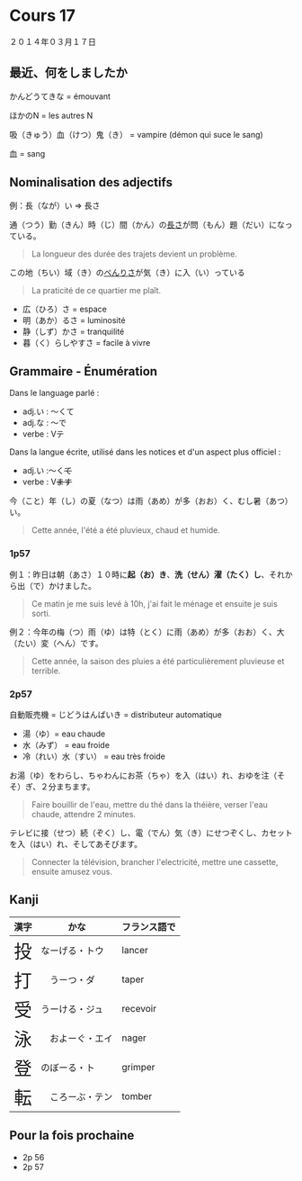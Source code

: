 Cours 17
==========

２０１４年０３月１７日

最近、何をしましたか
--------------------

かんどうてきな = émouvant

ほかのN = les autres N

吸（きゅう）血（けつ）鬼（き） = vampire (démon qui suce le sang)

血 = sang

Nominalisation des adjectifs
--------

例：長（なが）い => 長さ

通（つう）勤（きん）時（じ）間（かん）の<u>長さ</u>が問（もん）題（だい）になっている。
> La longueur des durée des trajets devient un problème.

この地（ちい）域（き）の<u>べんりさ</u>が気（き）に入（い）っている
> La praticité de ce quartier me plaît.

* 広（ひろ）さ = espace
* 明（あか）るさ = luminosité
* 静（しず）かさ = tranquilité
* 暮（く）らしやすさ = facile à vivre

Grammaire - Énumération
-----------

Dans le language parlé :

* adj.い : 〜くて
* adj.な : 〜で
* verbe : Vテ

Dans la langue écrite, utilisé dans les notices et d'un aspect plus officiel :

* adj.い :〜く<strike>て</strike>
* verbe : V<strike>ます</strike>

今（こと）年（し）の夏（なつ）は雨（あめ）が多（おお）く、むし暑（あつ）い。
> Cette année, l'été a été pluvieux, chaud et humide.


### 1p57

例１：昨日は朝（あさ）１０時に**起（お）き**、**洗（せん）濯（たく）し**、それから出（で）かけました。
> Ce matin je me suis levé à 10h, j'ai fait le ménage et ensuite je suis sorti.

例２：今年の梅（つ）雨（ゆ）は特（とく）に雨（あめ）が多（おお）く、大（たい）変（へん）です。
> Cette année, la saison des pluies a été particulièrement pluvieuse et terrible.

### 2p57

自動販売機 = じどうはんばいき = distributeur automatique

* 湯（ゆ）= eau chaude
* 水（みず） = eau froide
* 冷（れい）水（すい） = eau très froide

お湯（ゆ）をわらし、ちゃわんにお茶（ちゃ）を入（はい）れ、おゆを注（そそ）ぎ、２分まちます。
> Faire bouillir de l'eau, mettre du thé dans la théière, verser l'eau chaude, attendre 2 minutes.

テレビに接（せつ）続（ぞく）し、電（でん）気（き）にせつぞくし、カセットを入（はい）れ、そしてあそびます。
> Connecter la télévision, brancher l'electricité, mettre une cassette, ensuite amusez vous.

Kanji
-----------

|漢字                             | かな        | フランス語で |
|--------------------------------|------------|------------|
|<font size="+3">投</font>       | なーげる・トウ    | lancer|
|<font size="+3">打</font>       |　うーつ・ダ     | taper|
|<font size="+3">受</font>       | うーける・ジュ  | recevoir|
|<font size="+3">泳</font>       |　およーぐ・エイ   | nager|
|<font size="+3">登</font>       | のぼーる・ト    | grimper|
|<font size="+3">転</font>       |　ころーぶ・テン   | tomber|


Pour la fois prochaine
------------------

* 2p 56
* 2p 57
